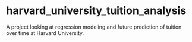 # harvard_university_tuition_analysis
A project looking at regression modeling and future prediction of tuition over time at Harvard University.
